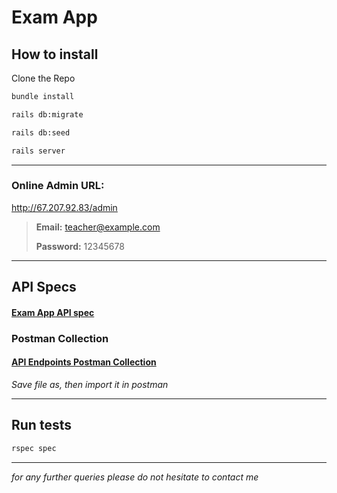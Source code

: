 # Exam App 
## How to install

Clone the Repo
```sh
bundle install
```
```sh
rails db:migrate
```
```sh
rails db:seed
```

```sh
rails server
```

---

### Online Admin URL:

http://67.207.92.83/admin

>**Email:** teacher@example.com
> 
>**Password:** 12345678

---
## API Specs
#### [Exam App API spec](https://documenter.getpostman.com/view/18802976/UVR7MUnz#d026da0f-08e6-4eb6-995d-940d2856ebe1)
### Postman Collection
#### [API Endpoints Postman Collection](https://raw.githubusercontent.com/Alfulayt/ExamApp/66ae642a2265b504e2f79c7fe2fba8216fd4a9c3/Exam%20App%20API-endpoints.postman_collection.json?token=AAG2PXRLV2QZ6IMDCFLAXSLBYNDU6)
_Save file as, then import it in postman_

---

## Run tests
```sh
rspec spec
```

---
_for any further queries please do not hesitate to contact me_